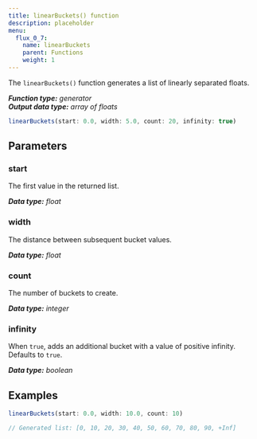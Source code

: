 ```yaml
---
title: linearBuckets() function
description: placeholder
menu:
  flux_0_7:
    name: linearBuckets
    parent: Functions
    weight: 1
---
```


The `linearBuckets()` function generates a list of linearly separated floats.

_**Function type:** generator_  
_**Output data type:** array of floats_

```js
linearBuckets(start: 0.0, width: 5.0, count: 20, infinity: true)
```

## Parameters

### start
The first value in the returned list.

_**Data type:** float_

### width
The distance between subsequent bucket values.

_**Data type:** float_

### count
The number of buckets to create.

_**Data type:** integer_

### infinity
When `true`, adds an additional bucket with a value of positive infinity.
Defaults to `true`.

_**Data type:** boolean_

## Examples

```js
linearBuckets(start: 0.0, width: 10.0, count: 10)

// Generated list: [0, 10, 20, 30, 40, 50, 60, 70, 80, 90, +Inf]
```
